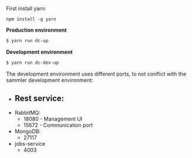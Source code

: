First install yarn:

```
npm install -g yarn
```


**Production environment**

```sh
$ yarn run dc-up
```

**Development environment**

```sh
$ yarn run dc-dev-up
```

The development environment uses different ports, to not conflict with the sammler development environment:

- Rest service:
  - 
- RabbitMQ:
  - 18080 - Management UI
  - 15672 - Communication port
- MongoDB:
  - 27117
- jobs-service
  - 4003